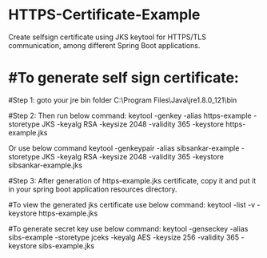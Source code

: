 # HTTPS-Certificate-Example
Create selfsign certificate using JKS keytool for HTTPS/TLS communication, among different Spring Boot applications.


#To generate self sign certificate:
==================================

#Step 1: goto your jre bin folder
C:\Program Files\Java\jre1.8.0_121\bin

#Step 2: Then run below command:
keytool -genkey -alias https-example -storetype JKS -keyalg RSA -keysize 2048 -validity 365 -keystore https-example.jks

Or use below command
keytool -genkeypair -alias sibsankar-example -storetype JKS -keyalg RSA -keysize 2048 -validity 365 -keystore sibsankar-example.jks

#Step 3:
After generation of https-example.jks certificate, copy it and put it in your spring boot application resources directory.

#To view the generated jks certificate use below command:
keytool -list -v -keystore https-example.jks

#To generate secret key use below command: 
keytool -genseckey -alias sibs-example -storetype jceks -keyalg AES -keysize 256 -validity 365 -keystore sibs-example.jks
